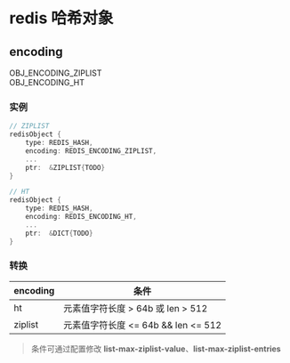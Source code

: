 # redis 哈希对象

## encoding

OBJ_ENCODING_ZIPLIST  
OBJ_ENCODING_HT  

### 实例

```c
// ZIPLIST
redisObject {
    type: REDIS_HASH,
    encoding: REDIS_ENCODING_ZIPLIST,
    ...
    ptr:  &ZIPLIST{TODO}
}

// HT
redisObject {
    type: REDIS_HASH,
    encoding: REDIS_ENCODING_HT,
    ...
    ptr:  &DICT{TODO}
}
```

### 转换

| encoding | 条件                                |
| -------- | ----------------------------------- |
| ht       | 元素值字符长度 > 64b 或 len > 512   |
| ziplist  | 元素值字符长度 <= 64b && len <= 512 |

> 条件可通过配置修改 **list-max-ziplist-value**、**list-max-ziplist-entries**

<!-- ## 实现 -->
